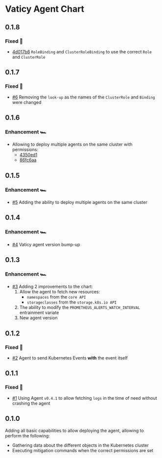 # Vaticy Agent Chart

## 0.1.8

### Fixed 🔧

- [4d017b6](https://github.com/vaticyai/agent-chart/commit/4d017b602bbc1b8cd57ebeba4db16efb2872a62e) `RoleBinding` and `ClusterRoleBinding` to use the correct `Role` and `ClusterRole`

## 0.1.7

### Fixed 🔧

- [#6](https://github.com/vaticyai/agent-chart/pull/6) Removing the `look-up` as the names of the `ClusterRole` and `Binding` were changed

## 0.1.6

### Enhancement 🏎️

- Allowing to deploy multiple agents on the same cluster with permissions:
  - [4350ed1](https://github.com/vaticyai/agent-chart/commit/4350ed17ee9b01f6a605823a45883b2c32e90252)
  - [86fc6aa](https://github.com/vaticyai/agent-chart/commit/86fc6aac66fe0d7842555ea795749f6b1ff2bbd4)

## 0.1.5

### Enhancement 🏎️

- [#5](https://github.com/vaticyai/agent-chart/pull/5) Adding the ability to deploy multiple agents on the same cluster

## 0.1.4

### Enhancement 🏎️

- [#4](https://github.com/vaticyai/agent-chart/pull/4) Vaticy agent version bump-up

## 0.1.3

### Enhancement 🏎️

- [#3](https://github.com/vaticyai/agent-chart/pull/3) Adding 2 improvements to the chart:
  1. Allow the agent to fetch new resources:
        - `namespaces` from the `core API`
        - `storageclasses` from the `storage.k8s.io API`
  2. The ability to modify the `PROMETHEUS_ALERTS_WATCH_INTERVAL` entrainment variate
  3. New agent version

## 0.1.2

### Fixed 🔧

- [#2](https://github.com/vaticyai/agent-chart/pull/2) Agent to send Kubernetes Events **with** the event itself

## 0.1.1

### Fixed 🔧

- [#1](https://github.com/vaticyai/agent-chart/pull/1) Using Agent `v0.4.1` to allow fetching `logs` in the time of need without crashing the agent

## 0.1.0

Adding all basic capabilities to allow deploying the agent,
allowing to perform the following:

- Gathering data about the different objects in the Kubernetes cluster
- Executing mitigation commands when the correct permissions are set
